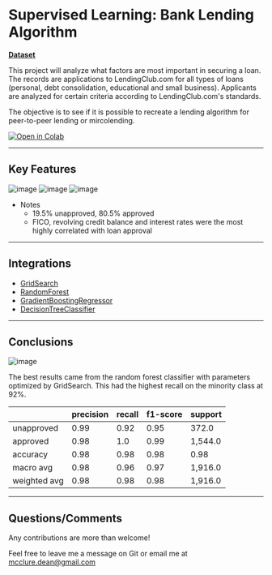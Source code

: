 
# Supervised Learning: Bank Lending Algorithm

[**Dataset**](https://www.kaggle.com/kennykozak/loan-repayment-prediction?select=loan_data_final.csv)

This project will analyze what factors are most important in securing a loan. The records are applications to LendingClub.com for all types of loans (personal, debt consolidation, educational and small business). Applicants are analyzed for certain criteria according to LendingClub.com's standards.

The objective is to see if it is possible to recreate a lending algorithm for peer-to-peer lending or mircolending.

[![Open in Colab](https://colab.research.google.com/assets/colab-badge.svg)](https://drive.google.com/file/d/13NUEak9fC4cPd7rf1I9DcMHAF5zHOU3f/view?usp=sharing)


----

## Key Features

![image](https://storage.googleapis.com/lending_algorithm/corr_chart.png)
![image](https://storage.googleapis.com/lending_algorithm/feature_importances.png)
![image](https://storage.googleapis.com/lending_algorithm/FICO-dist.png)


- Notes
	* 19.5% unapproved, 80.5% approved
	* FICO, revolving credit balance and interest rates were the most highly correlated with loan approval

----

## Integrations

* [GridSearch](https://scikit-learn.org/stable/modules/generated/sklearn.model_selection.GridSearchCV.html)
* [RandomForest](https://scikit-learn.org/stable/modules/generated/sklearn.ensemble.RandomForestClassifier.html)
* [GradientBoostingRegressor](https://scikit-learn.org/stable/modules/generated/sklearn.ensemble.GradientBoostingRegressor.html)
* [DecisionTreeClassifier](https://scikit-learn.org/stable/modules/generated/sklearn.tree.DecisionTreeClassifier.html)

----

## Conclusions

![image](https://storage.googleapis.com/lending_algorithm/r_forest_conf_matrix.png)

The best results came from the random forest classifier with parameters optimized by GridSearch. This had the highest recall on the minority class at 92%.

|	   |precision| recall|	f1-score|support|
| -------- | ------ | ----- | ----- | -------- |
|unapproved|	0.99|	0.92|	0.95|	372.0|
|approved|	0.98|	1.0|	0.99|	1,544.0|
|accuracy|	0.98|	0.98|	0.98|	0.98|
|macro avg|	0.98|	0.96|	0.97|	1,916.0|
|weighted avg|	0.98|	0.98|	0.98|	1,916.0|


----

## Questions/Comments

Any contributions are more than welcome!

Feel free to leave me a message on Git or email me at mcclure.dean@gmail.com
